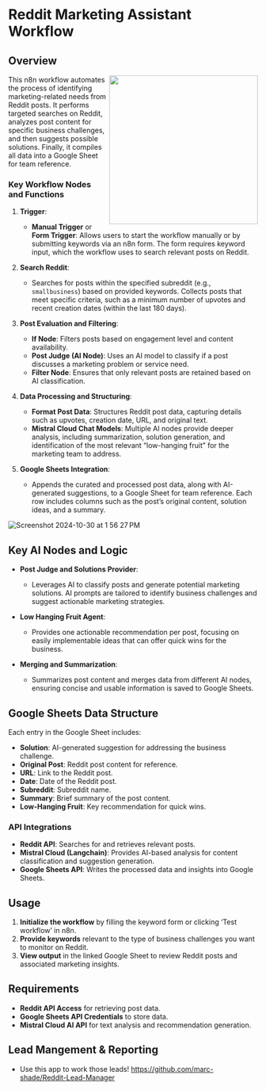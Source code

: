 # Reddit Marketing Assistant Workflow

## Overview

<img src="https://github.com/user-attachments/assets/60276590-0b6e-4c57-9ad4-beabd65d4f20" style="width: 300px;" align="right" />This n8n workflow automates the process of identifying marketing-related needs from Reddit posts. It performs targeted searches on Reddit, analyzes post content for specific business challenges, and then suggests possible solutions. Finally, it compiles all data into a Google Sheet for team reference.

### Key Workflow Nodes and Functions

1. **Trigger**:
   - **Manual Trigger** or **Form Trigger**: Allows users to start the workflow manually or by submitting keywords via an n8n form. The form requires keyword input, which the workflow uses to search relevant posts on Reddit.

2. **Search Reddit**:
   - Searches for posts within the specified subreddit (e.g., `smallbusiness`) based on provided keywords. Collects posts that meet specific criteria, such as a minimum number of upvotes and recent creation dates (within the last 180 days).

3. **Post Evaluation and Filtering**:
   - **If Node**: Filters posts based on engagement level and content availability.
   - **Post Judge (AI Node)**: Uses an AI model to classify if a post discusses a marketing problem or service need.
   - **Filter Node**: Ensures that only relevant posts are retained based on AI classification.

4. **Data Processing and Structuring**:
   - **Format Post Data**: Structures Reddit post data, capturing details such as upvotes, creation date, URL, and original text.
   - **Mistral Cloud Chat Models**: Multiple AI nodes provide deeper analysis, including summarization, solution generation, and identification of the most relevant “low-hanging fruit” for the marketing team to address.

5. **Google Sheets Integration**:
   - Appends the curated and processed post data, along with AI-generated suggestions, to a Google Sheet for team reference. Each row includes columns such as the post’s original content, solution ideas, and a summary.

![Screenshot 2024-10-30 at 1 56 27 PM](https://github.com/user-attachments/assets/08b9066f-7a8a-40f8-9b5c-d22011264469)

## Key AI Nodes and Logic

- **Post Judge and Solutions Provider**:
  - Leverages AI to classify posts and generate potential marketing solutions. AI prompts are tailored to identify business challenges and suggest actionable marketing strategies.

- **Low Hanging Fruit Agent**:
  - Provides one actionable recommendation per post, focusing on easily implementable ideas that can offer quick wins for the business.

- **Merging and Summarization**:
  - Summarizes post content and merges data from different AI nodes, ensuring concise and usable information is saved to Google Sheets.

## Google Sheets Data Structure

Each entry in the Google Sheet includes:
- **Solution**: AI-generated suggestion for addressing the business challenge.
- **Original Post**: Reddit post content for reference.
- **URL**: Link to the Reddit post.
- **Date**: Date of the Reddit post.
- **Subreddit**: Subreddit name.
- **Summary**: Brief summary of the post content.
- **Low-Hanging Fruit**: Key recommendation for quick wins.

### API Integrations

- **Reddit API**: Searches for and retrieves relevant posts.
- **Mistral Cloud (Langchain)**: Provides AI-based analysis for content classification and suggestion generation.
- **Google Sheets API**: Writes the processed data and insights into Google Sheets.

## Usage

1. **Initialize the workflow** by filling the keyword form or clicking ‘Test workflow’ in n8n.
2. **Provide keywords** relevant to the type of business challenges you want to monitor on Reddit.
3. **View output** in the linked Google Sheet to review Reddit posts and associated marketing insights.

## Requirements

- **Reddit API Access** for retrieving post data.
- **Google Sheets API Credentials** to store data.
- **Mistral Cloud AI API** for text analysis and recommendation generation.

## Lead Mangement & Reporting

- Use this app to work those leads! https://github.com/marc-shade/Reddit-Lead-Manager
